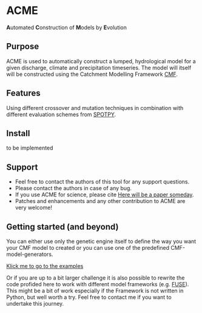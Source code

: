 # ACME

**A**utomated **C**onstruction of **M**odels by **E**volution

## Purpose
ACME is used to automatically construct a lumped, hydrological model for a given discharge, climate and precipitation timeseries. The model will itself will be constructed using the Catchment Modelling Framework [CMF](http://fb09-pasig.umwelt.uni-giessen.de/cmf).

## Features
Using different crossover and mutation techniques in combination with different evaluation schemes from [SPOTPY](http://fb09-pasig.umwelt.uni-giessen.de/spotpy/).

## Install
to be implemented

## Support
- Feel free to contact the authors of this tool for any support questions.
- Please contact the authors in case of any bug.
- If you use ACME for science, please cite [Here will be a paper someday]().
- Patches and enhancements and any other contribution to ACME are very welcome!

## Getting started (and beyond)
You can either use only the genetic engine itself to define the way you want your CMF model to created or you can use one of the predefined CMF-model-generators.

[Klick me to go to the examples](https://github.com/zutn/ACME/tree/master/acme/examples)

Or if you are up to a bit larger challenge it is also possible to rewrite the code profided here to work with different model frameworks (e.g. [FUSE](http://onlinelibrary.wiley.com/doi/10.1029/2007WR006735/abstract)). This might be a bit of work especially if the Framework is not written in Python, but well worth a try. Feel free to contact me if you want to undertake this journey. 

